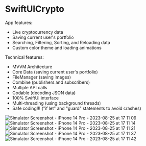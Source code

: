 # SwiftUICrypto

App features:
- Live cryptocurrency data
- Saving current user's portfolio
- Searching, Filtering, Sorting, and Reloading data
- Custom color theme and loading animations

Technical features:
- MVVM Architecture
- Core Data (saving current user's portfolio)
- FileManager (saving images)
- Combine (publishers and subscribers)
- Multiple API calls
- Codable (decoding JSON data)
- 100% SwiftUI interface
- Multi-threading (using background threads)
- Safe coding!!! ("if let" and "guard" statements to avoid crashes)


![Simulator Screenshot - iPhone 14 Pro - 2023-08-25 at 17 11 09](https://github.com/huynn0105/SwiftUICrypto/assets/51359128/15e183bc-9c1d-47b6-aba8-ebf38002586a)
![Simulator Screenshot - iPhone 14 Pro - 2023-08-25 at 17 11 14](https://github.com/huynn0105/SwiftUICrypto/assets/51359128/f10f8068-c5c0-4cd6-94a9-0c6cfdb720a9)
![Simulator Screenshot - iPhone 14 Pro - 2023-08-25 at 17 11 21](https://github.com/huynn0105/SwiftUICrypto/assets/51359128/42ed0803-4f74-4fb4-828f-42d28bdb8f89)
![Simulator Screenshot - iPhone 14 Pro - 2023-08-25 at 17 11 37](https://github.com/huynn0105/SwiftUICrypto/assets/51359128/41ae22ba-3881-4abd-a42d-07bef5e268fc)
![Simulator Screenshot - iPhone 14 Pro - 2023-08-25 at 17 11 42](https://github.com/huynn0105/SwiftUICrypto/assets/51359128/67eb0f4b-2911-4784-9905-166cec607919)
